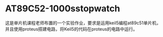 # AT89C52-1000sstopwatch
这是单片机课程老师布置的一个实验作业，要求是运用keil5编程at89c51单片机，并且使用proteus搭建电路，将Keil5的代码在proteus的电路中运行。
